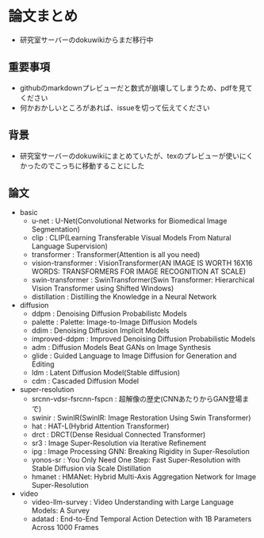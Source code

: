 # 論文まとめ
- 研究室サーバーのdokuwikiからまだ移行中

## 重要事項
- githubのmarkdownプレビューだと数式が崩壊してしまうため、pdfを見てください
- 何かおかしいところがあれば、issueを切って伝えてください

## 背景
- 研究室サーバーのdokuwikiにまとめていたが、texのプレビューが使いにくかったのでこっちに移動することにした

## 論文
- basic
    - u-net : U-Net(Convolutional Networks for Biomedical Image Segmentation)
    - clip : CLIP(Learning Transferable Visual Models From Natural Language Supervision)
    - transformer : Transformer(Attention is all you need)
    - vision-transformer : VisionTransformer(AN IMAGE IS WORTH 16X16 WORDS: TRANSFORMERS FOR IMAGE RECOGNITION AT SCALE)
    - swin-transformer : SwinTransformer(Swin Transformer: Hierarchical Vision Transformer using Shifted Windows)
    - distillation : Distilling the Knowledge in a Neural Network
- diffusion
    - ddpm : Denoising Diffusion Probabilistc Models
    - palette : Palette: Image-to-Image Diffusion Models
    - ddim : Denoising Diffusion Implicit Models
    - improved-ddpm : Improved Denoising Diffusion Probabilistic Models
    - adm : Diffusion Models Beat GANs on Image Synthesis
    - glide : Guided Language to Image Diffusion for Generation and Editing
    - ldm : Latent Diffusion Model(Stable diffusion)
    - cdm : Cascaded Diffusion Model
- super-resolution
    - srcnn-vdsr-fsrcnn-fspcn : 超解像の歴史(CNNあたりからGAN登場まで)
    - swinir : SwinIR(SwinIR: Image Restoration Using Swin Transformer)
    - hat : HAT-L(Hybrid Attention Transformer)
    - drct : DRCT(Dense Residual Connected Transformer)
    - sr3 : Image Super-Resolution via Iterative Refinement
    - ipg : Image Processing GNN: Breaking Rigidity in Super-Resolution
    - yonos-sr : You Only Need One Step: Fast Super-Resolution with Stable Diffusion via Scale Distillation
    - hmanet : HMANet: Hybrid Multi-Axis Aggregation Network for Image Super-Resolution
- video
  - video-llm-survey : Video Understanding with Large Language Models: A Survey
  - adatad : End-to-End Temporal Action Detection with 1B Parameters Across 1000 Frames